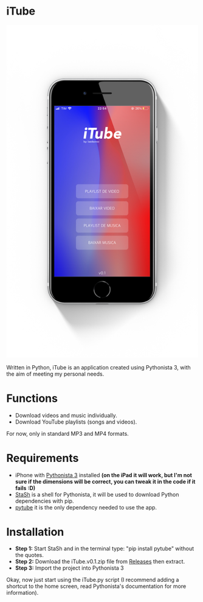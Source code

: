# iTube

<img src="/template.PNG" >

Written in Python, iTube is an application created using Pythonista 3, with the aim of meeting my personal needs.

# Functions

- Download videos and music individually.
- Download YouTube playlists (songs and videos).

For now, only in standard MP3 and MP4 formats.

# Requirements

- iPhone with [Pythonista 3](https://apps.apple.com/br/app/pythonista-3/id1085978097) installed **(on the iPad it will work, but I'm not sure if the dimensions will be correct, you can tweak it in the code if it fails :D)**
- [StaSh](https://github.com/ywangd/stash) is a shell for Pythonista, it will be used to download Python dependencies with pip.
- [pytube](https://github.com/pytube/pytube) it is the only dependency needed to use the app.

# Installation

- **Step 1:** Start StaSh and in the terminal type: "pip install pytube" without the quotes.
- **Step 2:** Download the iTube.v0.1.zip file from [Releases](https://github.com/laedsonzz/iTube-iOS/releases/tag/iTube-iOS) then extract.
- **Step 3:** Import the project into Pythonista 3

Okay, now just start using the iTube.py script (I recommend adding a shortcut to the home screen, read Pythonista's documentation for more information).
